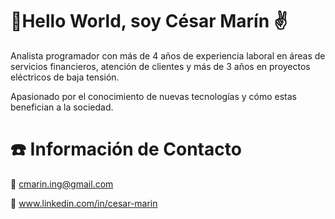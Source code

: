 # 🖖Hello World, soy César Marín ✌️

Analista programador con más de 4 años de experiencia laboral en áreas de servicios financieros, atención de clientes y más de 3 años en proyectos eléctricos de baja tensión.

Apasionado por el conocimiento de nuevas tecnologías y cómo estas benefician a la sociedad.


# ☎️ Información de Contacto

📧 cmarin.ing@gmail.com

🔗 www.linkedin.com/in/cesar-marin
